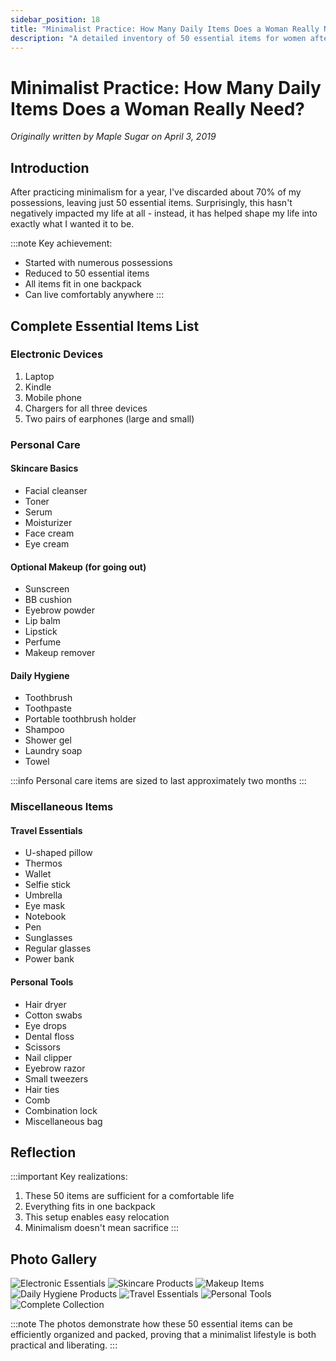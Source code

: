 ```yaml
---
sidebar_position: 18
title: "Minimalist Practice: How Many Daily Items Does a Woman Really Need?"
description: "A detailed inventory of 50 essential items for women after one year of minimalist living, proving that less can be more"
---
```


# Minimalist Practice: How Many Daily Items Does a Woman Really Need?

*Originally written by Maple Sugar on April 3, 2019*

## Introduction

After practicing minimalism for a year, I've discarded about 70% of my possessions, leaving just 50 essential items. Surprisingly, this hasn't negatively impacted my life at all - instead, it has helped shape my life into exactly what I wanted it to be.

:::note
Key achievement:
- Started with numerous possessions
- Reduced to 50 essential items
- All items fit in one backpack
- Can live comfortably anywhere
  :::

## Complete Essential Items List

### Electronic Devices
1. Laptop
2. Kindle
3. Mobile phone
4. Chargers for all three devices
5. Two pairs of earphones (large and small)

### Personal Care

#### Skincare Basics
- Facial cleanser
- Toner
- Serum
- Moisturizer
- Face cream
- Eye cream

#### Optional Makeup (for going out)
- Sunscreen
- BB cushion
- Eyebrow powder
- Lip balm
- Lipstick
- Perfume
- Makeup remover

#### Daily Hygiene
- Toothbrush
- Toothpaste
- Portable toothbrush holder
- Shampoo
- Shower gel
- Laundry soap
- Towel

:::info
Personal care items are sized to last approximately two months
:::

### Miscellaneous Items

#### Travel Essentials
- U-shaped pillow
- Thermos
- Wallet
- Selfie stick
- Umbrella
- Eye mask
- Notebook
- Pen
- Sunglasses
- Regular glasses
- Power bank

#### Personal Tools
- Hair dryer
- Cotton swabs
- Eye drops
- Dental floss
- Scissors
- Nail clipper
- Eyebrow razor
- Small tweezers
- Hair ties
- Comb
- Combination lock
- Miscellaneous bag

## Reflection

:::important
Key realizations:
1. These 50 items are sufficient for a comfortable life
2. Everything fits in one backpack
3. This setup enables easy relocation
4. Minimalism doesn't mean sacrifice
   :::

## Photo Gallery

![Electronic Essentials](./img/female-essentials/image_1.jpg)
![Skincare Products](./img/female-essentials/image_2.jpg)
![Makeup Items](./img/female-essentials/image_3.jpg)
![Daily Hygiene Products](./img/female-essentials/image_4.jpg)
![Travel Essentials](./img/female-essentials/image_5.jpg)
![Personal Tools](./img/female-essentials/image_6.jpg)
![Complete Collection](./img/female-essentials/image_7.jpg)

:::note
The photos demonstrate how these 50 essential items can be efficiently organized and packed, proving that a minimalist lifestyle is both practical and liberating.
:::
